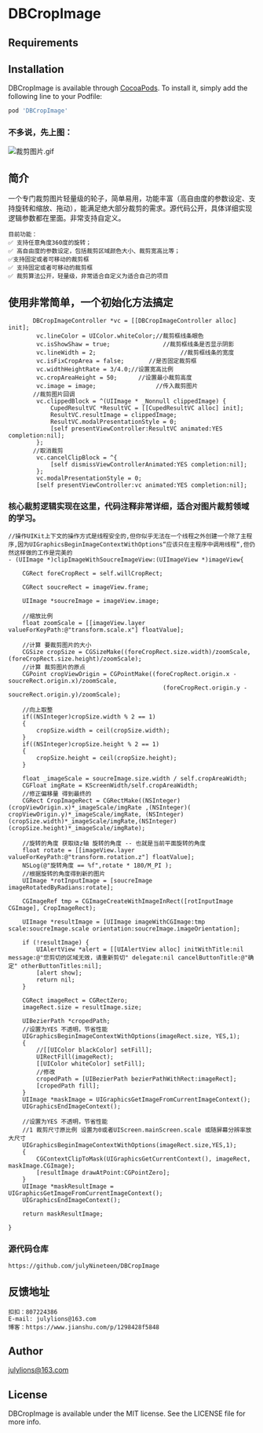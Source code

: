 # DBCropImage

## Requirements

## Installation

DBCropImage is available through [CocoaPods](https://cocoapods.org). To install
it, simply add the following line to your Podfile:

```ruby
pod 'DBCropImage'
```
### 不多说，先上图：
![裁剪图片.gif](https://github.com/julyNineteen/DBCropImage/blob/main/cropImage.gif)


## 简介
一个专门裁剪图片轻量级的轮子，简单易用，功能丰富（高自由度的参数设定、支持旋转和缩放、拖动），能满足绝大部分裁剪的需求。源代码公开，具体详细实现逻辑参数都在里面。非常支持自定义。
    
    目前功能：
    ✅ 支持任意角度360度的旋转；
    ✅ 高自由度的参数设定，包括裁剪区域颜色大小、裁剪宽高比等；
    ✅支持固定或者可移动的裁剪框
    ✅ 支持固定或者可移动的裁剪框
    ✅ 裁剪算法公开，轻量级，非常适合自定义为适合自己的项目

##   使用非常简单，一个初始化方法搞定
```
       DBCropImageController *vc = [[DBCropImageController alloc] init];
        vc.lineColor = UIColor.whiteColor;//裁剪框线条眼色
        vc.isShowShaw = true;               //裁剪框线条是否显示阴影
        vc.lineWidth = 2;                        //裁剪框线条的宽度
        vc.isFixCropArea = false;       //是否固定裁剪框
        vc.widthHeightRate = 3/4.0;//设置宽高比例
        vc.cropAreaHeight = 50;      //设置最小裁剪高度
        vc.image = image;                 //传入裁剪图片
       //裁剪图片回调
        vc.clippedBlock = ^(UIImage * _Nonnull clippedImage) {
            CupedResultVC *ResultVC = [[CupedResultVC alloc] init];
            ResultVC.resultImage = clippedImage;
            ResultVC.modalPresentationStyle = 0;
            [self presentViewController:ResultVC animated:YES completion:nil];
        };
       //取消裁剪
        vc.cancelClipBlock = ^{
            [self dismissViewControllerAnimated:YES completion:nil];
        };
        vc.modalPresentationStyle = 0;
        [self presentViewController:vc animated:YES completion:nil];
```
### 核心裁剪逻辑实现在这里，代码注释非常详细，适合对图片裁剪领域的学习。
```
//操作UIKit上下文的操作方式是线程安全的,但你似乎无法在一个线程之外创建一个除了主程序,因为UIGraphicsBeginImageContextWithOptions“应该只在主程序中调用线程“,但仍然这样做的工作是完美的
- (UIImage *)clipImageWithSoucreImageView:(UIImageView *)imageView{
    
    CGRect foreCropRect = self.willCropRect;
    
    CGRect soucreRect = imageView.frame;
    
    UIImage *soucreImage = imageView.image;
    
    //缩放比例
    float zoomScale = [[imageView.layer valueForKeyPath:@"transform.scale.x"] floatValue];
   
    //计算 要裁剪图片的大小
    CGSize cropSize = CGSizeMake((foreCropRect.size.width)/zoomScale, (foreCropRect.size.height)/zoomScale);
    //计算 裁剪图片的原点
    CGPoint cropViewOrigin = CGPointMake((foreCropRect.origin.x - soucreRect.origin.x)/zoomScale,
                                            (foreCropRect.origin.y - soucreRect.origin.y)/zoomScale);
    
    //向上取整
    if((NSInteger)cropSize.width % 2 == 1)
    {
        cropSize.width = ceil(cropSize.width);
    }
    if((NSInteger)cropSize.height % 2 == 1)
    {
        cropSize.height = ceil(cropSize.height);
    }
    
    float _imageScale = soucreImage.size.width / self.cropAreaWidth;
    CGFloat imgRate = KScreenWidth/self.cropAreaWidth;
    //修正偏移量 得到最终的
    CGRect CropImageRect = CGRectMake((NSInteger)(cropViewOrigin.x)*_imageScale/imgRate ,(NSInteger)( cropViewOrigin.y)*_imageScale/imgRate, (NSInteger)(cropSize.width)*_imageScale/imgRate,(NSInteger)(cropSize.height)*_imageScale/imgRate);
   
    //旋转的角度 获取绕z轴 旋转的角度 -- 也就是当前平面旋转的角度
    float rotate = [[imageView.layer valueForKeyPath:@"transform.rotation.z"] floatValue];
    NSLog(@"旋转角度 == %f",rotate * 180/M_PI );
    //根据旋转的角度得到新的图片
    UIImage *rotInputImage = [soucreImage imageRotatedByRadians:rotate];
    
    CGImageRef tmp = CGImageCreateWithImageInRect([rotInputImage CGImage], CropImageRect);
    
    UIImage *resultImage = [UIImage imageWithCGImage:tmp scale:soucreImage.scale orientation:soucreImage.imageOrientation];
    
    if (!resultImage) {
        UIAlertView *alert = [[UIAlertView alloc] initWithTitle:nil message:@"您剪切的区域无效，请重新剪切" delegate:nil cancelButtonTitle:@"确定" otherButtonTitles:nil];
        [alert show];
        return nil;
    }
    
    CGRect imageRect = CGRectZero;
    imageRect.size = resultImage.size;
    
    UIBezierPath *cropedPath;
    //设置为YES 不透明，节省性能
    UIGraphicsBeginImageContextWithOptions(imageRect.size, YES,1);
    {
        //[[UIColor blackColor] setFill];
        UIRectFill(imageRect);
        [[UIColor whiteColor] setFill];
        //修改
        cropedPath = [UIBezierPath bezierPathWithRect:imageRect];
        [cropedPath fill];
    }
    UIImage *maskImage = UIGraphicsGetImageFromCurrentImageContext();
    UIGraphicsEndImageContext();
    
    //设置为YES 不透明，节省性能
    //1 裁剪尺寸原比例 设置为0或者UIScreen.mainScreen.scale 或随屏幕分辨率放大尺寸
    UIGraphicsBeginImageContextWithOptions(imageRect.size,YES,1);
    {
        CGContextClipToMask(UIGraphicsGetCurrentContext(), imageRect, maskImage.CGImage);
        [resultImage drawAtPoint:CGPointZero];
    }
    UIImage *maskResultImage = UIGraphicsGetImageFromCurrentImageContext();
    UIGraphicsEndImageContext();
    
    return maskResultImage;
    
}
```

### 源代码仓库
    https://github.com/julyNineteen/DBCropImage

## 反馈地址

    扣扣：807224386
    E-mail: julylions@163.com
    博客：https://www.jianshu.com/p/1298428f5848

## Author

julylions@163.com

## License

DBCropImage is available under the MIT license. See the LICENSE file for more info.

